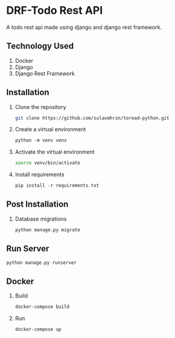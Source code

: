 # DRF-Todo Rest API
A todo rest api made using django and django rest framework.

## Technology Used
1. Docker
1. Django
1. Django Rest Framework

## Installation
1. Clone the repository
    ```bash
    git clone https://github.com/sulavmhrzn/toread-python.git
    ```
1. Create a virtual environment
    ```python
    python -m venv venv
    ```
1. Activate the virtual environment
    ```bash
    source venv/bin/activate
    ```
1. Install requirements
    ```python
    pip install -r requirements.txt
    ```

## Post Installation
1. Database migrations
    ```python
    python manage.py migrate
    ```

## Run Server
```python
python manage.py runserver
```

## Docker
1. Build 
    ```bash
    docker-compose build
    ```
2. Run
    ```bash
    docker-compose up
    ```